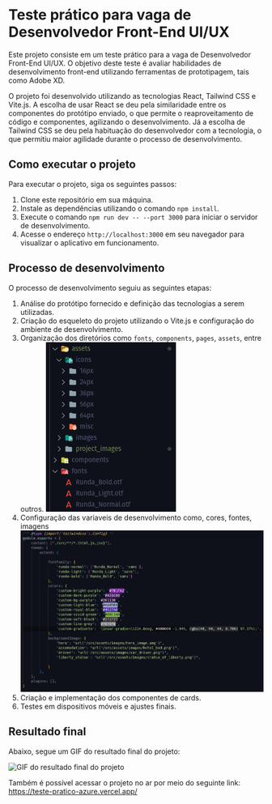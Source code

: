 # Teste prático para vaga de Desenvolvedor Front-End UI/UX

Este projeto consiste em um teste prático para a vaga de Desenvolvedor Front-End UI/UX. O objetivo deste teste é avaliar habilidades de desenvolvimento front-end utilizando ferramentas de prototipagem, tais como Adobe XD. 

O projeto foi desenvolvido utilizando as tecnologias React, Tailwind CSS e Vite.js. A escolha de usar React se deu pela similaridade entre os componentes do protótipo enviado, o que permite o reaproveitamento de código e componentes, agilizando o desenvolvimento. Já a escolha de Tailwind CSS se deu pela habituação do desenvolvedor com a tecnologia, o que permitiu maior agilidade durante o processo de desenvolvimento.

## Como executar o projeto

Para executar o projeto, siga os seguintes passos:

1. Clone este repositório em sua máquina.
2. Instale as dependências utilizando o comando `npm install`.
3. Execute o comando `npm run dev -- --port 3000` para iniciar o servidor de desenvolvimento.
4. Acesse o endereço `http://localhost:3000` em seu navegador para visualizar o aplicativo em funcionamento.

## Processo de desenvolvimento

O processo de desenvolvimento seguiu as seguintes etapas:

1. Análise do protótipo fornecido e definição das tecnologias a serem utilizadas.
2. Criação do esqueleto do projeto utilizando o Vite.js e configuração do ambiente de desenvolvimento.
3. Organização dos diretórios como `fonts`, `components`, `pages`, `assets`, entre outros. 
![folders](src/assets/project_images/folders.png)
4. Configuração das variaveis de desenvolvimento como, cores, fontes, imagens  ![Css config](src/assets/project_images/css_coonfig.png)
5. Criação e implementação dos componentes de cards.
6. Testes em dispositivos móveis e ajustes finais.

## Resultado final

Abaixo, segue um GIF do resultado final do projeto:

![GIF do resultado final do projeto](src/assets/project_images/ezgif.com-video-to-gif.gif)

Também é possível acessar o projeto no ar por meio do seguinte link: https://teste-pratico-azure.vercel.app/

